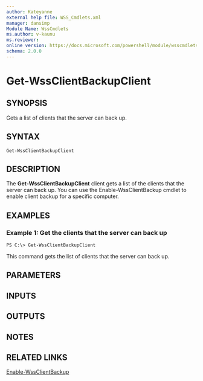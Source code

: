 ```yaml
---
author: Kateyanne
external help file: WSS_Cmdlets.xml
manager: dansimp
Module Name: WssCmdlets
ms.author: v-kaunu
ms.reviewer: 
online version: https://docs.microsoft.com/powershell/module/wsscmdlets/get-wssclientbackupclient?view=windowsserver2012-ps&wt.mc_id=ps-gethelp
schema: 2.0.0
---
```


# Get-WssClientBackupClient

## SYNOPSIS
Gets a list of clients that the server can back up.

## SYNTAX

```
Get-WssClientBackupClient
```

## DESCRIPTION
The **Get-WssClientBackupClient** client gets a list of the clients that the server can back up.
You can use the Enable-WssClientBackup cmdlet to enable client backup for a specific computer.

## EXAMPLES

### Example 1: Get the clients that the server can back up
```
PS C:\> Get-WssClientBackupClient
```

This command gets the list of clients that the server can back up.

## PARAMETERS

## INPUTS

## OUTPUTS

## NOTES

## RELATED LINKS

[Enable-WssClientBackup](./Enable-WssClientBackup.md)


